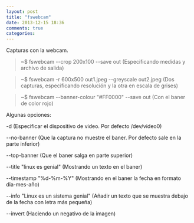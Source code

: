 ```yaml
---
layout: post
title: "fswebcam"
date: 2013-12-15 18:36
comments: true
categories: 
---
```

Capturas con la webcam.

>~$ fswebcam --crop 200x100 --save out (Especificando medidas y archivo de salida)

>~$ fswebcam -r 600x500 out1.jpeg --greyscale out2.jpeg (Dos capturas, especificando resolución y la otra en escala de grises)

>~$ fswebcam --banner-colour "#FF0000" --save out (Con el baner de color rojo)

Algunas opciones:

-d  (Especificar el dispositivo de video. Por defecto /dev/video0)

--no-banner (Que la captura no muestre el baner. Por defecto sale en la parte inferior)

--top-banner (Que el baner salga en parte superior)

--title "linux es genial" (Mostrando un texto en el baner)

--timestamp "%d-%m-%Y" (Mostrando en el baner la fecha en formato dia-mes-año)

--info "Linux es un sistema genial" (Añadir un texto que se muestra debajo de la fecha con letra más pequeña)

--invert (Haciendo un negativo de la imagen)

